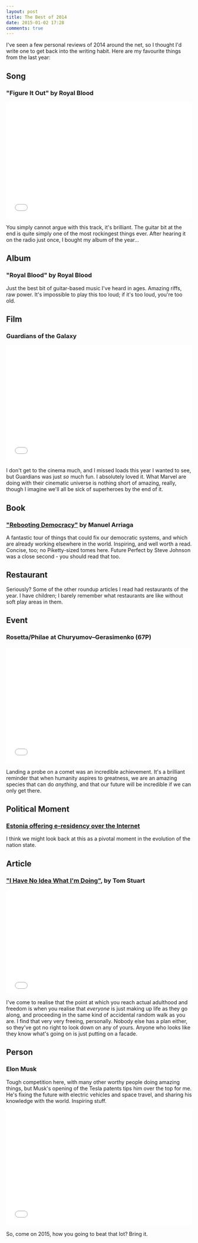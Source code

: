 ```yaml
---
layout: post
title: The Best of 2014
date: 2015-01-02 17:28
comments: true
---
```


I've seen a few personal reviews of 2014 around the net, so I thought I'd write one to get back into the writing habit. Here are my favourite things from the last year:

## Song

### "Figure It Out" by Royal Blood

<iframe width="100%" height="315" src="//www.youtube.com/embed/jhgVu2lsi_k" frameborder="0" allowfullscreen></iframe>

You simply cannot argue with this track, it's brilliant. The guitar bit at the end is quite simply one of the most rockingest things ever. After hearing it on the radio just once, I bought my album of the year...

## Album

### "Royal Blood" by Royal Blood

Just the best bit of guitar-based music I've heard in ages. Amazing riffs, raw power. It's impossible to play this too loud; if it's too loud, you're too old.

## Film

### Guardians of the Galaxy

<iframe width="100%" height="315" src="//www.youtube.com/embed/pE9vypfwbvk" frameborder="0" allowfullscreen></iframe>

I don't get to the cinema much, and I missed loads this year I wanted to see, but Guardians was just *so* much fun. I absolutely loved it. What Marvel are doing with their cinematic universe is nothing short of amazing, really, though I imagine we'll all be sick of superheroes by the end of it.

## Book

### ["Rebooting Democracy"](http://www.rebootdemocracy.org/book/) by Manuel Arriaga

A fantastic tour of things that could fix our democratic systems, and which are already working elsewhere in the world. Inspiring, and well worth a read. Concise, too; no Piketty-sized tomes here. Future Perfect by Steve Johnson was a close second - you should read that too.

## Restaurant

Seriously? Some of the other roundup articles I read had restaurants of the year. I have children; I barely remember what restaurants are like without soft play areas in them.

## Event

### Rosetta/Philae at Churyumov–Gerasimenko (67P)

<iframe width="100%" height="315" src="//www.youtube.com/embed/32vlOgN_3QQ" frameborder="0" allowfullscreen></iframe>

Landing a probe on a comet was an incredible achievement. It's a brilliant reminder that when humanity aspires to greatness, we are an amazing species that can do *anything*, and that our future will be incredible if we can only get there.

## Political Moment

### [Estonia offering e-residency over the Internet](https://e-estonia.com/e-residents/e-residency/)

I think we might look back at this as a pivotal moment in the evolution of the nation state.

## Article

### ["I Have No Idea What I'm Doing"](http://codon.com/i-have-no-idea-what-im-doing), by Tom Stuart

<iframe src="//player.vimeo.com/video/96882197" width="100%" height="281" frameborder="0" webkitallowfullscreen mozallowfullscreen allowfullscreen></iframe>

I've come to realise that the point at which you reach actual adulthood and freedom is when you realise that *everyone* is just making up life as they go along, and proceeding in the same kind of accidental random walk as you are. I find that very very freeing, personally. Nobody else has a plan either, so they've got no right to look down on any of yours. Anyone who looks like they know what's going on is just putting on a facade.

## Person

### Elon Musk

Tough competition here, with many other worthy people doing amazing things, but Musk's opening of the Tesla patents tips him over the top for me. He's fixing the future with electric vehicles and space travel, and sharing his knowledge with the world. Inspiring stuff.

<iframe width="100%" height="315" src="//www.youtube.com/embed/TLp6Y7YZbRw" frameborder="0" allowfullscreen></iframe>

So, come on 2015, how you going to beat that lot? Bring it.